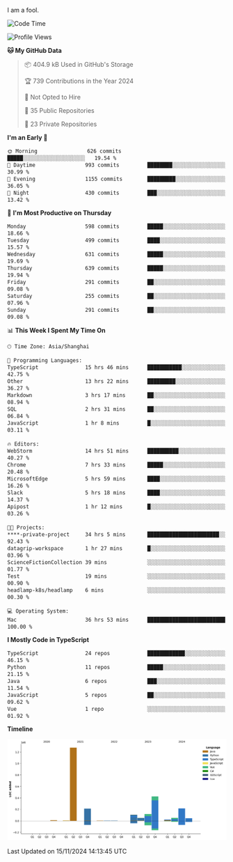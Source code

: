 I am a fool.

<!--START_SECTION:waka-->
![Code Time](http://img.shields.io/badge/Code%20Time-2%2C100%20hrs%2033%20mins-blue)

![Profile Views](http://img.shields.io/badge/Profile%20Views-1-blue)

**🐱 My GitHub Data** 

> 📦 404.9 kB Used in GitHub's Storage 
 > 
> 🏆 739 Contributions in the Year 2024
 > 
> 🚫 Not Opted to Hire
 > 
> 📜 35 Public Repositories 
 > 
> 🔑 23 Private Repositories 
 > 
**I'm an Early 🐤** 

```text
🌞 Morning                626 commits         █████░░░░░░░░░░░░░░░░░░░░   19.54 % 
🌆 Daytime                993 commits         ████████░░░░░░░░░░░░░░░░░   30.99 % 
🌃 Evening                1155 commits        █████████░░░░░░░░░░░░░░░░   36.05 % 
🌙 Night                  430 commits         ███░░░░░░░░░░░░░░░░░░░░░░   13.42 % 
```
📅 **I'm Most Productive on Thursday** 

```text
Monday                   598 commits         █████░░░░░░░░░░░░░░░░░░░░   18.66 % 
Tuesday                  499 commits         ████░░░░░░░░░░░░░░░░░░░░░   15.57 % 
Wednesday                631 commits         █████░░░░░░░░░░░░░░░░░░░░   19.69 % 
Thursday                 639 commits         █████░░░░░░░░░░░░░░░░░░░░   19.94 % 
Friday                   291 commits         ██░░░░░░░░░░░░░░░░░░░░░░░   09.08 % 
Saturday                 255 commits         ██░░░░░░░░░░░░░░░░░░░░░░░   07.96 % 
Sunday                   291 commits         ██░░░░░░░░░░░░░░░░░░░░░░░   09.08 % 
```


📊 **This Week I Spent My Time On** 

```text
🕑︎ Time Zone: Asia/Shanghai

💬 Programming Languages: 
TypeScript               15 hrs 46 mins      ███████████░░░░░░░░░░░░░░   42.75 % 
Other                    13 hrs 22 mins      █████████░░░░░░░░░░░░░░░░   36.27 % 
Markdown                 3 hrs 17 mins       ██░░░░░░░░░░░░░░░░░░░░░░░   08.94 % 
SQL                      2 hrs 31 mins       ██░░░░░░░░░░░░░░░░░░░░░░░   06.84 % 
JavaScript               1 hr 8 mins         █░░░░░░░░░░░░░░░░░░░░░░░░   03.11 % 

🔥 Editors: 
WebStorm                 14 hrs 51 mins      ██████████░░░░░░░░░░░░░░░   40.27 % 
Chrome                   7 hrs 33 mins       █████░░░░░░░░░░░░░░░░░░░░   20.48 % 
MicrosoftEdge            5 hrs 59 mins       ████░░░░░░░░░░░░░░░░░░░░░   16.26 % 
Slack                    5 hrs 18 mins       ████░░░░░░░░░░░░░░░░░░░░░   14.37 % 
Apipost                  1 hr 12 mins        █░░░░░░░░░░░░░░░░░░░░░░░░   03.26 % 

🐱‍💻 Projects: 
****-private-project     34 hrs 5 mins       ███████████████████████░░   92.43 % 
datagrip-workspace       1 hr 27 mins        █░░░░░░░░░░░░░░░░░░░░░░░░   03.96 % 
ScienceFictionCollection 39 mins             ░░░░░░░░░░░░░░░░░░░░░░░░░   01.77 % 
Test                     19 mins             ░░░░░░░░░░░░░░░░░░░░░░░░░   00.90 % 
headlamp-k8s/headlamp    6 mins              ░░░░░░░░░░░░░░░░░░░░░░░░░   00.30 % 

💻 Operating System: 
Mac                      36 hrs 53 mins      █████████████████████████   100.00 % 
```

**I Mostly Code in TypeScript** 

```text
TypeScript               24 repos            ████████████░░░░░░░░░░░░░   46.15 % 
Python                   11 repos            █████░░░░░░░░░░░░░░░░░░░░   21.15 % 
Java                     6 repos             ███░░░░░░░░░░░░░░░░░░░░░░   11.54 % 
JavaScript               5 repos             ██░░░░░░░░░░░░░░░░░░░░░░░   09.62 % 
Vue                      1 repo              ░░░░░░░░░░░░░░░░░░░░░░░░░   01.92 % 
```



**Timeline**

![Lines of Code chart](https://raw.githubusercontent.com/VeejaLiu/VeejaLiu/master/assets/bar_graph.png)


 Last Updated on 15/11/2024 14:13:45 UTC
<!--END_SECTION:waka-->
